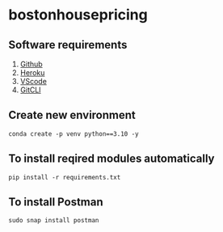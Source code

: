 # bostonhousepricing

## Software requirements
1. [Github](https://github.com)
2. [Heroku](https://heroku.com)
3. [VScode](https://code.visualstudio.com/download)
4. [GitCLI](https://git-scm.com/downloads)

## Create new environment

```
conda create -p venv python==3.10 -y
```

## To install reqired modules automatically

```
pip install -r requirements.txt
```

## To install Postman

```
sudo snap install postman
```